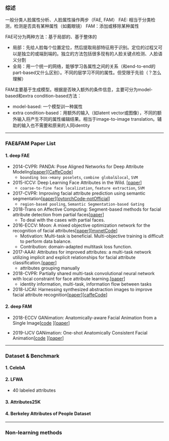 ### 综述
一般分类人脸属性分析、人脸属性操作两步（FAE, FAM）
FAE: 相当于分类检测，检测是否具有某种属性（如戴眼镜）
FAM：添加或移除某种属性

FAE可分为两种方法：基于局部的、基于整体的
* 局部：先给人脸每个位置定位，然后提取局部特征用于识别。定位的过程又可以是独立的或端到端的。独立的方法包括很多现有的人脸关键点检测、人脸语义分割
* 全局：用一个统一的网络，能够学习各属性之间的关系（和end-to-end的part-based又什么区别）。不同的层学习不同的属性。但受限于先验（？怎么理解）


FAM主要基于生成模型。根据是否映入额外的条件信息，主要可分为model-based和extra condition-based方法：
* model-based: 一个模型训一种属性
* extra condition-based：用额外的输入（如latent vector或图像），不同的额外输入将产生不同的属性编辑结果。相当于image-to-image translation。辅助的输入也不需要和原来的人同identity
---

### FAE&FAM Paper List

#### 1. deep FAE
* 2014-CVPR: PANDA: Pose Aligned Networks for Deep Attribute Modeling\[[paper](
http://openaccess.thecvf.com/content_cvpr_2014/papers/Zhang_PANDA_Pose_Aligned_2014_CVPR_paper.pdf)\]\[[CaffeCode](https://github.com/facebookarchive/pose-aligned-deep-networks)\]
	- `bounding box->many poselets`, `combine global&local`, `SVM`
* 2015-ICCV: Deep Learning Face Attributes in the Wild. \[[paper](
https://www.cv-foundation.org/openaccess/content_iccv_2015/papers/Liu_Deep_Learning_Face_ICCV_2015_paper.pdf)\]
	- `coarse-to-fine face localization`, `feature extraction`, `SVM`
* 2017-CVPR: Improving facial attribute prediction using semantic segmentation\[[paper](https://arxiv.org/abs/1704.08740)\]\[[pytorchCode-notOfficial](https://github.com/nbansal90/Facial_attribute_segmentation)\]
	- `region-based pooling`, `Semantic Segmentation-based Gating`
* 2018-Trans on Affective Computing: Segment-based methods for facial attribute detection from partial faces\[[paper]()\]
	- To deal with the cases with partial faces.
* 2016-ECCV: Moon: A mixed objective optimization network for the recognition of facial attributes\[[paper](https://arxiv.org/pdf/1603.07027.pdf)\]\[[mxnetCode](https://github.com/tornadomeet/mxnet-face#face-attribute-prediction)\]
	- Motivation: Multi-task is beneficial. Multi-objective training is difficult to perform data balance.
	- Contribution: domain-adapted multitask loss function.
* 2017-AAAI: Attributes for improved attributes: a multi-task network utilizing implicit and explicit relationships for facial attribute classification.\[[paper](https://arxiv.org/abs/1604.07360)\]
	- attributes grouping manually 
* 2018-CVPR: Partially shared multi-task convolutional neural network with local constraint for face attribute learning.\[[paper](http://openaccess.thecvf.com/content_cvpr_2018/papers/Cao_Partially_Shared_Multi-Task_CVPR_2018_paper.pdf)\]
	- identity information, multi-task, information flow between tasks
* 2018-IJCAI: Harnessing synthesized abstraction images to improve facial attribute recognition\[[paper](http://www.yugangjiang.info/publication/18IJCAI-FacialAttributes.pdf)\]\[[caffeCode](https://github.com/TencentYoutuResearch/FaceAttribute-FAN)\]

#### 2. deep FAM



* 2018-ECCV GANimation: Anatomically-aware Facial Animation from a Single Image\[[code](
https://github.com/albertpumarola/GANimation.git)
]\[[paper](
https://arxiv.org/abs/1807.09251)\]

 * 2019-IJCV GANimation: One-shot Anatomically Consistent Facial Animation\[[code](
https://github.com/albertpumarola/GANimation)
]\[[paper](
https://link.springer.com/epdf/10.1007/s11263-019-01210-3?author_access_token=KkIt3ar1GHkWIUklAjsgjPe4RwlQNchNByi7wbcMAY5ihGyz3kHkS5TjreGbAhfYtSrG2LRv-m3aNgCcoyOIKZ9LB-hbGWZloUM-6WB9qaD_xmkWBVbaISYLi5wyD75JzmlGfeZlAtmoSH_FLE6wBQ%3D%3D)\]

---

### Dataset & Benchmark
#### 1. CelebA
#### 2. LFWA
* 40 labeled attributes
#### 3. Attributes25K
#### 4. Berkeley Attributes of People Dataset

---
### Non-learning methods